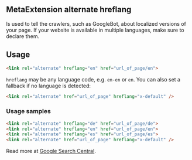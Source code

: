 ## MetaExtension alternate hreflang

Is used to tell the crawlers, such as GoogleBot, about localized versions of your page. 
If your website is available in multiple languages, make sure to declare them.

## Usage

````html
<link rel="alternate" hreflang="en" href="url_of_page/en">
````

`hreflang` may be any language code, e.g. `en-en` or `en`. You can also set a fallback if no language is detected: 

````html
<link rel="alternate" href="url_of_page" hreflang="x-default" />
````


### Usage samples

````html
<link rel="alternate" hreflang="de" href="url_of_page/de">
<link rel="alternate" hreflang="en" href="url_of_page/en">
<link rel="alternate" hreflang="es" href="url_of_page/es">
<link rel="alternate" href="url_of_page" hreflang="x-default" />
````

Read more at [Google Search Central](https://developers.google.com/search/docs/specialty/international/localized-versions).
